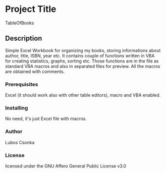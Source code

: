 # Project Title
TableOfBooks

## Description
Simple Excel Workbook for organizing my books, storing informations about author, title, ISBN, year etc. 
It contains couple of functions written in VBA for creating statistics, graphs, sorting etc. Those functions are in the file as standard VBA macros and also in separated files for preview. All the macros are obtained with comments.

### Prerequisites
Excel (it should work also with other table editors), macro and VBA enabled.

### Installing
No need, it's just Excel file with macros.

### Author
Lubos Csonka 

### License
licensed under the
GNU Affero General Public License v3.0

